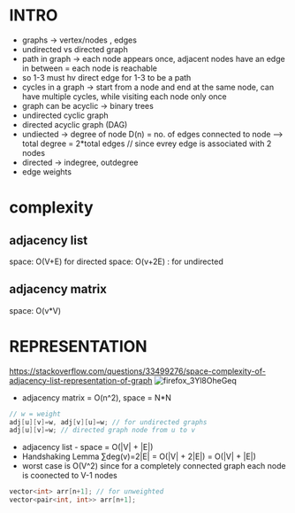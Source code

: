 # INTRO

- graphs -> vertex/nodes , edges
- undirected vs directed graph
- path in graph -> each node appears once, adjacent nodes have an edge in between = each node is reachable
- so 1-3 must hv direct edge for 1-3 to be a path
- cycles in a graph -> start from a node and end at the same node, can have multiple cycles, while visiting each node only once
- graph can be acyclic -> binary trees
- undirected cyclic graph
- directed acyclic graph (DAG)
- undiected -> degree of node D(n) = no. of edges connected to node --> total degree = 2*total edges // since evrey edge is associated with 2 nodes
- directed -> indegree, outdegree
- edge weights
  
# complexity
## adjacency list
space: O(V+E) for directed
space: O(v+2E) : for undirected

## adjacency matrix
space: O(v*V)

# REPRESENTATION
https://stackoverflow.com/questions/33499276/space-complexity-of-adjacency-list-representation-of-graph
![firefox_3Yl8OheGeq](https://github.com/pypimo/DSA/assets/60395555/8bf53b56-bc8e-4487-ae9e-5486f0b97ab0)

- adjacency matrix = O(n^2), space = N*N
```cpp
// w = weight
adj[u][v]=w, adj[v][u]=w; // for undirected graphs
adj[u][v]=w; // directed graph node from u to v
```
- adjacency list - space = O(|V| + |E|)
- Handshaking Lemma ∑deg(v)=2|E| = O(|V| + 2|E|) = O(|V| + |E|)
- worst case is O(V^2) since for a completely connected graph each node is coonected to V-1 nodes
```cpp
vector<int> arr[n+1]; // for unweighted
vector<pair<int, int>> arr[n+1];
```
